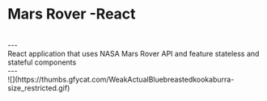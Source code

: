 # Mars Rover -React
<br/>
---
<br/>
React application that uses NASA Mars Rover API and feature stateless and stateful components
<br/>
---
<br/>
![](https://thumbs.gfycat.com/WeakActualBluebreastedkookaburra-size_restricted.gif)
